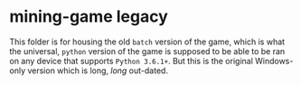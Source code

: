 # mining-game legacy
This folder is for housing the old `batch` version of the game,
which is what the universal, `python` version of the game is
supposed to be able to be ran on any device that supports
`Python 3.6.1+`. But this is the original Windows-only version
which is long, *long* out-dated.
